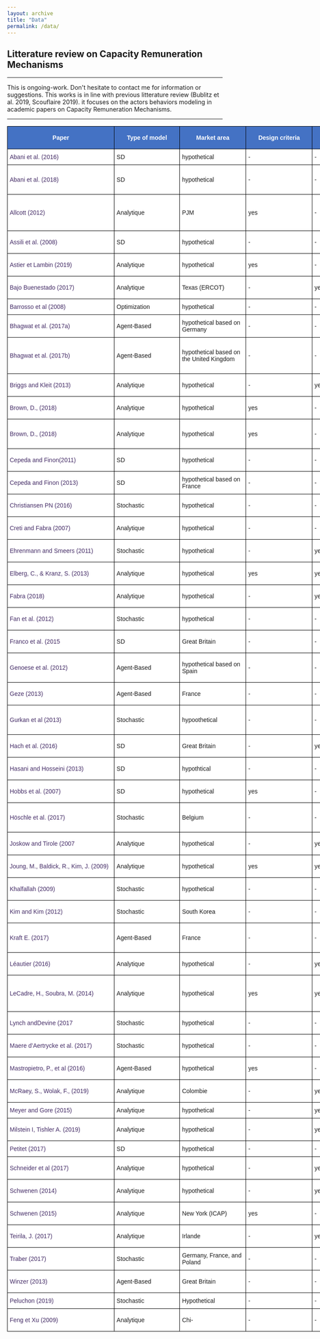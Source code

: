 ```yaml
---
layout: archive
title: "Data"
permalink: /data/
---
```



## Litterature review on Capacity Remuneration Mechanisms
----

This is ongoing-work. Don't hesitate to contact me for information or suggestions. This works is in line with previous litterature review (Bublitz et al. 2019, Scouflaire 2019). it focuses on the actors behaviors modeling in academic papers on Capacity Remuneration Mechanisms.

----

<style type="text/css">
.tg {border-collapse:collapse;border-spacing:0;}
.tg td{border-color:black;border-style:solid;border-width:1px;font-family:Arial, sans-serif;font-size:14px;
 overflow:hidden;padding:10px 5px;word-break:normal;}
.tg th{border-color:black;border-style:solid;border-width:1px;font-family:Arial, sans-serif;font-size:14px;
 font-weight:normal;overflow:hidden;padding:10px 5px;word-break:normal;}
.tg .tg-eqyq{background-color:#FFF;color:#452D67;text-align:left;vertical-align:middle}
.tg .tg-d7jd{background-color:#4472C4;color:#FFF;font-weight:bold;text-align:center;vertical-align:middle}
.tg .tg-zr06{background-color:#FFF;text-align:left;vertical-align:middle}
.tg .tg-kcps{background-color:#FFF;text-align:left;vertical-align:bottom}
.tg .tg-ktyi{background-color:#FFF;text-align:left;vertical-align:top}
</style>
<table class="tg" style="undefined;table-layout: fixed; width: 7507px">
<colgroup>
<col style="width: 250.090909px">
<col style="width: 153.090909px">
<col style="width: 155.090909px">
<col style="width: 155.090909px">
<col style="width: 155.090909px">
<col style="width: 155.090909px">
<col style="width: 155.090909px">
<col style="width: 155.090909px">
<col style="width: 155.090909px">
<col style="width: 155.090909px">
<col style="width: 155.090909px">
<col style="width: 155.090909px">
<col style="width: 155.090909px">
<col style="width: 155.090909px">
<col style="width: 155.090909px">
<col style="width: 155.090909px">
<col style="width: 155.090909px">
<col style="width: 155.090909px">
<col style="width: 155.090909px">
<col style="width: 155.090909px">
<col style="width: 155.090909px">
<col style="width: 155.090909px">
<col style="width: 155.090909px">
<col style="width: 156.090909px">
<col style="width: 155.090909px">
<col style="width: 155.090909px">
<col style="width: 155.090909px">
<col style="width: 155.090909px">
<col style="width: 155.090909px">
<col style="width: 2369.090909px">
</colgroup>
<thead>
 <tr>
 <th class="tg-d7jd">Paper</th>
 <th class="tg-d7jd">Type of model</th>
 <th class="tg-d7jd">Market area</th>
 <th class="tg-d7jd">Design criteria</th>
 <th class="tg-d7jd">Market power</th>
 <th class="tg-d7jd">Uncertainty</th>
 <th class="tg-d7jd">Investment cycl.</th>
 <th class="tg-d7jd">Efficiency</th>
 <th class="tg-d7jd">Crossborder</th>
 <th class="tg-d7jd">High RES</th>
 <th class="tg-d7jd">Flexible Res.</th>
 <th class="tg-d7jd">CRM Typology</th>
 <th class="tg-d7jd">Source of risk</th>
 <th class="tg-d7jd">Actors</th>
 <th class="tg-d7jd">Actor asymmetry </th>
 <th class="tg-d7jd">Information asymmetry</th>
 <th class="tg-d7jd">Risk aversion</th>
 <th class="tg-d7jd">Technology</th>
 <th class="tg-d7jd">Cost type</th>
 <th class="tg-d7jd">Lead time</th>
 <th class="tg-d7jd">Penalty</th>
 <th class="tg-d7jd">Industrial decisions</th>
 <th class="tg-d7jd">EOM</th>
 <th class="tg-d7jd">Capacity market</th>
 <th class="tg-d7jd">Model resolution</th>
 <th class="tg-d7jd">Forward capacity auction</th>
 <th class="tg-d7jd">Capacity product</th>
 <th class="tg-d7jd">Clearing EOM</th>
 <th class="tg-d7jd">Clearing CRM</th>
 <th class="tg-d7jd">Publication</th>
 </tr>
</thead>
<tbody>
 <tr>
 <td class="tg-eqyq">Abani et al. (2016)</td>
 <td class="tg-zr06">SD</td>
 <td class="tg-zr06">hypothetical</td>
 <td class="tg-zr06">-</td>
 <td class="tg-zr06">-</td>
 <td class="tg-zr06">yes</td>
 <td class="tg-zr06">yes</td>
 <td class="tg-zr06">-</td>
 <td class="tg-zr06">-</td>
 <td class="tg-kcps">-</td>
 <td class="tg-kcps">-</td>
 <td class="tg-zr06">CM - SR</td>
 <td class="tg-zr06">-</td>
 <td class="tg-zr06">-</td>
 <td class="tg-zr06">-</td>
 <td class="tg-zr06">-</td>
 <td class="tg-zr06">-</td>
 <td class="tg-zr06">-</td>
 <td class="tg-zr06">-</td>
 <td class="tg-zr06">-</td>
 <td class="tg-zr06">-</td>
 <td class="tg-zr06">-</td>
 <td class="tg-zr06">-</td>
 <td class="tg-zr06">-</td>
 <td class="tg-zr06">-</td>
 <td class="tg-zr06"> </td>
 <td class="tg-zr06">-</td>
 <td class="tg-zr06">-</td>
 <td class="tg-zr06">-</td>
 <td class="tg-zr06">Abani, A.O., Hary, N., Rious, V., Saguan, M., 2018. The impact of investors’ risk aversion on the performances of capacity remuneration mechanisms. Energy Policy 112, 84–97. https://doi.org/10.1016/j.enpol.2017.10.008.</td>
 </tr>
 <tr>
 <td class="tg-eqyq">Abani et al. (2018)</td>
 <td class="tg-zr06">SD</td>
 <td class="tg-zr06">hypothetical</td>
 <td class="tg-zr06">-</td>
 <td class="tg-zr06">-</td>
 <td class="tg-zr06">yes</td>
 <td class="tg-zr06">yes</td>
 <td class="tg-zr06">yes</td>
 <td class="tg-zr06">-</td>
 <td class="tg-kcps">-</td>
 <td class="tg-kcps">-</td>
 <td class="tg-zr06">CM</td>
 <td class="tg-zr06">Demand / EOM</td>
 <td class="tg-zr06">Producers</td>
 <td class="tg-zr06">-</td>
 <td class="tg-zr06">-</td>
 <td class="tg-zr06">CVAR</td>
 <td class="tg-zr06">Peak</td>
 <td class="tg-zr06">O&amp;M / I(k)</td>
 <td class="tg-zr06">Yes</td>
 <td class="tg-zr06">-</td>
 <td class="tg-zr06">Entry Exit</td>
 <td class="tg-zr06">-</td>
 <td class="tg-zr06">PPC</td>
 <td class="tg-zr06">4 stages ( Forecast / CRM / Decision / EOM )</td>
 <td class="tg-zr06">4 years</td>
 <td class="tg-zr06">1 year</td>
 <td class="tg-zr06">-</td>
 <td class="tg-zr06">Uniform Price / Multi Unit / seal bid</td>
 <td class="tg-zr06">Abani, A.O., Hary, N., Saguan, M., Rious, V., 2016. Risk aversion and generation adequacy in liberalized electricity markets: benefits of capacity markets. 2016 13th Inter-tio-l Conference on the European Energy Market (EEM). pp. 1–5. https:// doi.org/10.1109/EEM.2016.7521264.</td>
 </tr>
 <tr>
 <td class="tg-eqyq">Allcott (2012)</td>
 <td class="tg-zr06">Analytique</td>
 <td class="tg-zr06">PJM</td>
 <td class="tg-zr06">yes</td>
 <td class="tg-zr06">-</td>
 <td class="tg-zr06">-</td>
 <td class="tg-zr06">-</td>
 <td class="tg-zr06">yes</td>
 <td class="tg-zr06">-</td>
 <td class="tg-kcps">-</td>
 <td class="tg-kcps">-</td>
 <td class="tg-zr06">CM-C</td>
 <td class="tg-zr06">-</td>
 <td class="tg-zr06">Producers / Consumers</td>
 <td class="tg-zr06">Incumbents / New Entry / RTP consumers / Flat rates consumers </td>
 <td class="tg-zr06">-</td>
 <td class="tg-zr06">-</td>
 <td class="tg-zr06">Peak / Mid / Base</td>
 <td class="tg-zr06">c / I(k)</td>
 <td class="tg-zr06">-</td>
 <td class="tg-zr06">-</td>
 <td class="tg-zr06">Capacity</td>
 <td class="tg-zr06">PPC</td>
 <td class="tg-zr06">PPC</td>
 <td class="tg-zr06">Profit maximisation</td>
 <td class="tg-zr06"> </td>
 <td class="tg-zr06">-</td>
 <td class="tg-zr06">Uniform Price / Multi Unit / seal bid</td>
 <td class="tg-zr06">Uniform Price / Multi Unit / seal bid</td>
 <td class="tg-zr06">Allcott, H. (2012). Real-time pricing and electricity market design.</td>
 </tr>
 <tr>
 <td class="tg-eqyq">Assili et al. (2008)</td>
 <td class="tg-zr06">SD</td>
 <td class="tg-zr06">hypothetical</td>
 <td class="tg-zr06">-</td>
 <td class="tg-zr06">-</td>
 <td class="tg-zr06">-</td>
 <td class="tg-zr06">yes</td>
 <td class="tg-zr06">-</td>
 <td class="tg-zr06">-</td>
 <td class="tg-kcps">-</td>
 <td class="tg-kcps">-</td>
 <td class="tg-zr06">CP</td>
 <td class="tg-zr06">Demand</td>
 <td class="tg-zr06">Producers</td>
 <td class="tg-zr06">-</td>
 <td class="tg-zr06">-</td>
 <td class="tg-zr06">-</td>
 <td class="tg-zr06">Peak / Mid / Base</td>
 <td class="tg-zr06">c / I(k)</td>
 <td class="tg-zr06">Yes</td>
 <td class="tg-zr06">-</td>
 <td class="tg-zr06">Entry Exit</td>
 <td class="tg-zr06">PPC</td>
 <td class="tg-zr06">-</td>
 <td class="tg-zr06">Decision loop</td>
 <td class="tg-zr06"> </td>
 <td class="tg-zr06">-</td>
 <td class="tg-zr06">Uniform Price / Multi Unit / seal bid</td>
 <td class="tg-zr06">-</td>
 <td class="tg-zr06">Assili, M., Javidi, D.B., Hossein, M., Ghazi, R., 2008. An improved mechanism for capacity payment based on system dy-mics modeling for investment planning in competitive electricity environment. Energy Policy 36, 3703–3713. https://doi. org/10.1016/j.enpol.2008.06.034.</td>
 </tr>
 <tr>
 <td class="tg-eqyq">Astier et Lambin (2019)</td>
 <td class="tg-zr06">Analytique</td>
 <td class="tg-zr06">hypothetical</td>
 <td class="tg-zr06">yes</td>
 <td class="tg-zr06">-</td>
 <td class="tg-zr06">yes</td>
 <td class="tg-zr06">-</td>
 <td class="tg-zr06">-</td>
 <td class="tg-zr06">-</td>
 <td class="tg-kcps">-</td>
 <td class="tg-kcps">-</td>
 <td class="tg-zr06">SR - RO</td>
 <td class="tg-zr06">Demand / marg, cost</td>
 <td class="tg-zr06">Producers / Consumers</td>
 <td class="tg-zr06">-</td>
 <td class="tg-zr06">yes</td>
 <td class="tg-zr06">-</td>
 <td class="tg-zr06">Single</td>
 <td class="tg-zr06">-</td>
 <td class="tg-zr06">-</td>
 <td class="tg-zr06">-</td>
 <td class="tg-zr06">-</td>
 <td class="tg-zr06">-</td>
 <td class="tg-zr06">-</td>
 <td class="tg-zr06">Profit maximisation</td>
 <td class="tg-zr06"> </td>
 <td class="tg-zr06">-</td>
 <td class="tg-zr06">-</td>
 <td class="tg-zr06">-</td>
 <td class="tg-zr06">Nicolas Astier et Xavier Lambin, « Ensuring Capacity Adequacy in Liberalised Electricity markets », The Energy Jour-l, vol. 40, n° 3, mai 2019.</td>
 </tr>
 <tr>
 <td class="tg-eqyq">Bajo Buenestado (2017)</td>
 <td class="tg-zr06">Analytique</td>
 <td class="tg-zr06">Texas (ERCOT)</td>
 <td class="tg-zr06">-</td>
 <td class="tg-zr06">yes</td>
 <td class="tg-zr06">-</td>
 <td class="tg-zr06">-</td>
 <td class="tg-zr06">yes</td>
 <td class="tg-zr06">-</td>
 <td class="tg-kcps">-</td>
 <td class="tg-kcps">-</td>
 <td class="tg-zr06">CP</td>
 <td class="tg-zr06">Demand</td>
 <td class="tg-zr06">Producers</td>
 <td class="tg-zr06">Partial monopoly / Stackelberg</td>
 <td class="tg-zr06">-</td>
 <td class="tg-zr06">-</td>
 <td class="tg-zr06">Peak / Base</td>
 <td class="tg-zr06">c / I(k)</td>
 <td class="tg-zr06">-</td>
 <td class="tg-zr06">-</td>
 <td class="tg-zr06">Capacity</td>
 <td class="tg-zr06">Fabra</td>
 <td class="tg-zr06">-</td>
 <td class="tg-zr06">2 stages ( Decision / EOM )</td>
 <td class="tg-zr06"> </td>
 <td class="tg-zr06">-</td>
 <td class="tg-zr06">Uniform Price / Multi Unit / seal bid</td>
 <td class="tg-zr06">-</td>
 <td class="tg-zr06">Bajo-Buenestado, R., 2017. Welfare implications of capacity payments in a pricecapped electricity sector: a case study of the Texas market (ERCOT). Energy Econ. 64, 272–285. https://doi.org/10.1016/j.eneco.2017.03.026.</td>
 </tr>
 <tr>
 <td class="tg-eqyq">Barrosso et al (2008)</td>
 <td class="tg-zr06">Optimization</td>
 <td class="tg-zr06">hypothetical</td>
 <td class="tg-zr06">-</td>
 <td class="tg-zr06">-</td>
 <td class="tg-zr06">yes</td>
 <td class="tg-zr06">-</td>
 <td class="tg-zr06">-</td>
 <td class="tg-zr06">-</td>
 <td class="tg-kcps">-</td>
 <td class="tg-kcps">-</td>
 <td class="tg-zr06">-</td>
 <td class="tg-zr06">Multiple</td>
 <td class="tg-zr06">Producers</td>
 <td class="tg-zr06">-</td>
 <td class="tg-zr06">-</td>
 <td class="tg-zr06">CVAR</td>
 <td class="tg-zr06">Multiple</td>
 <td class="tg-zr06">-</td>
 <td class="tg-zr06">-</td>
 <td class="tg-zr06">-</td>
 <td class="tg-zr06">Capacity</td>
 <td class="tg-zr06">-</td>
 <td class="tg-zr06">-</td>
 <td class="tg-zr06">Decision loop</td>
 <td class="tg-zr06"> </td>
 <td class="tg-zr06">-</td>
 <td class="tg-zr06">-</td>
 <td class="tg-zr06">-</td>
 <td class="tg-zr06">-</td>
 </tr>
 <tr>
 <td class="tg-eqyq">Bhagwat et al. (2017a)</td>
 <td class="tg-zr06">Agent-Based</td>
 <td class="tg-zr06">hypothetical based on Germany</td>
 <td class="tg-zr06">-</td>
 <td class="tg-zr06">-</td>
 <td class="tg-zr06">yes</td>
 <td class="tg-zr06">yes</td>
 <td class="tg-zr06">-</td>
 <td class="tg-zr06">-</td>
 <td class="tg-kcps">yes</td>
 <td class="tg-kcps">-</td>
 <td class="tg-zr06">CM</td>
 <td class="tg-zr06">Multiple</td>
 <td class="tg-zr06">Producers</td>
 <td class="tg-zr06">-</td>
 <td class="tg-zr06">-</td>
 <td class="tg-zr06">-</td>
 <td class="tg-zr06">Multiple</td>
 <td class="tg-zr06">c / O&amp;M / I(k)</td>
 <td class="tg-zr06">Yes</td>
 <td class="tg-zr06">-</td>
 <td class="tg-zr06">Entry Exit</td>
 <td class="tg-zr06">PPC</td>
 <td class="tg-zr06">PPC</td>
 <td class="tg-zr06">4 stages ( Debt / CM / Decision / EOM )</td>
 <td class="tg-zr06"> </td>
 <td class="tg-zr06">1 year</td>
 <td class="tg-zr06">Uniform Price / Multi Unit / seal bid</td>
 <td class="tg-zr06">Uniform Price / Multi Unit / seal bid</td>
 <td class="tg-zr06">Bhagwat, P.C., Iychettira, K.K., Richstein, J.C., Chappin, E.J., de Vries, L.J., 2017a. The effectiveness of capacity markets in the presence of a high portfolio share of renewable energy sources. Util. Policy 48, 76–91. https://doi.org/10.1016/j.jup. 2017.09.003.</td>
 </tr>
 <tr>
 <td class="tg-eqyq">Bhagwat et al. (2017b)</td>
 <td class="tg-zr06">Agent-Based</td>
 <td class="tg-zr06">hypothetical based on the United Kingdom</td>
 <td class="tg-zr06">-</td>
 <td class="tg-zr06">-</td>
 <td class="tg-zr06">yes</td>
 <td class="tg-zr06">yes</td>
 <td class="tg-zr06">-</td>
 <td class="tg-zr06">-</td>
 <td class="tg-kcps">-</td>
 <td class="tg-kcps">-</td>
 <td class="tg-zr06">CM</td>
 <td class="tg-zr06">Demand / Fuel</td>
 <td class="tg-zr06">Producers</td>
 <td class="tg-zr06">Incumbent / New Entrant</td>
 <td class="tg-zr06">-</td>
 <td class="tg-zr06">-</td>
 <td class="tg-zr06">Multiple</td>
 <td class="tg-zr06">c / O&amp;M / I(k)</td>
 <td class="tg-zr06">Yes</td>
 <td class="tg-zr06">-</td>
 <td class="tg-zr06">Entry Exit</td>
 <td class="tg-zr06">PPC</td>
 <td class="tg-zr06">PPC</td>
 <td class="tg-zr06">4 stages ( Debt / CM / Decision / EOM )</td>
 <td class="tg-zr06">1 year / 4 years</td>
 <td class="tg-zr06">1 year / Multi years</td>
 <td class="tg-zr06">Uniform Price / Multi Unit / seal bid</td>
 <td class="tg-zr06">Uniform Price / Multi Unit / seal bid for both Annuel et Multi Annuel Contracts</td>
 <td class="tg-zr06">Bhagwat, P.C., Marcheselli, A., Richstein, J.C., Chappin, E.J., de Vries, L.J., 2017b. An a-lysis of a forward capacity market with long-term contracts. Energy Policy 111, 255–267. https://doi.org/10.1016/j.enpol.2017.09.037.</td>
 </tr>
 <tr>
 <td class="tg-eqyq">Briggs and Kleit (2013)</td>
 <td class="tg-zr06">Analytique</td>
 <td class="tg-zr06">hypothetical</td>
 <td class="tg-zr06">-</td>
 <td class="tg-zr06">yes</td>
 <td class="tg-zr06">-</td>
 <td class="tg-zr06">-</td>
 <td class="tg-zr06">yes</td>
 <td class="tg-zr06">-</td>
 <td class="tg-kcps">-</td>
 <td class="tg-kcps">-</td>
 <td class="tg-zr06">CP</td>
 <td class="tg-zr06">Demand</td>
 <td class="tg-zr06">Producers</td>
 <td class="tg-zr06">-</td>
 <td class="tg-zr06">-</td>
 <td class="tg-zr06">-</td>
 <td class="tg-zr06">Peak / Base</td>
 <td class="tg-zr06">c / I(k)</td>
 <td class="tg-zr06">-</td>
 <td class="tg-zr06">-</td>
 <td class="tg-zr06">Capacity</td>
 <td class="tg-zr06">PPC / Cournot</td>
 <td class="tg-zr06">PPC / Cournot</td>
 <td class="tg-zr06">Profit maximisation</td>
 <td class="tg-zr06"> </td>
 <td class="tg-zr06">-</td>
 <td class="tg-zr06">Uniform Price / Multi Unit / seal bid</td>
 <td class="tg-zr06">-</td>
 <td class="tg-zr06">Briggs, R.J., Kleit, A., 2013. Resource adequacy reliability and the impacts of capacity subsidies in competitive electricity markets. Energy Econ. 40, 297–305. https:// doi.org/10.1016/j.eneco.2013.07.009.</td>
 </tr>
 <tr>
 <td class="tg-eqyq">Brown, D., (2018)</td>
 <td class="tg-zr06">Analytique</td>
 <td class="tg-zr06">hypothetical</td>
 <td class="tg-zr06">yes</td>
 <td class="tg-zr06">-</td>
 <td class="tg-zr06">yes</td>
 <td class="tg-zr06">-</td>
 <td class="tg-zr06">yes</td>
 <td class="tg-zr06">-</td>
 <td class="tg-kcps">-</td>
 <td class="tg-kcps">-</td>
 <td class="tg-zr06">CM</td>
 <td class="tg-zr06">Capacity Demand / EOM</td>
 <td class="tg-zr06">Producers</td>
 <td class="tg-zr06">Partial monopoly</td>
 <td class="tg-zr06">-</td>
 <td class="tg-zr06">-</td>
 <td class="tg-zr06">Single</td>
 <td class="tg-zr06">O&amp;M / I(k)</td>
 <td class="tg-zr06">-</td>
 <td class="tg-zr06">-</td>
 <td class="tg-zr06">Entry</td>
 <td class="tg-zr06">-</td>
 <td class="tg-zr06">M.U.A.</td>
 <td class="tg-zr06">2 stages ( CM / EOM )</td>
 <td class="tg-zr06"> </td>
 <td class="tg-zr06">-</td>
 <td class="tg-zr06">-</td>
 <td class="tg-zr06">Uniform Price / Multi Unit / seal bid</td>
 <td class="tg-zr06">Brown, D. P. (2018). The effect of subsidized entry on capacity auctions and the long-run resource adequacy of electricity markets. Energy Economics, 70, 205–232. https://doi.org/10.1016/j.eneco.2018.01.002</td>
 </tr>
 <tr>
 <td class="tg-eqyq">Brown, D., (2018)</td>
 <td class="tg-zr06">Analytique</td>
 <td class="tg-zr06">hypothetical</td>
 <td class="tg-zr06">yes</td>
 <td class="tg-zr06">-</td>
 <td class="tg-zr06">-</td>
 <td class="tg-zr06">-</td>
 <td class="tg-zr06">yes</td>
 <td class="tg-zr06">-</td>
 <td class="tg-kcps">-</td>
 <td class="tg-kcps">-</td>
 <td class="tg-zr06">CM</td>
 <td class="tg-zr06">Capacity Demand / EOM</td>
 <td class="tg-zr06">Producers / Public Auth.</td>
 <td class="tg-zr06">Partial monopoly / Stackelberg</td>
 <td class="tg-zr06">-</td>
 <td class="tg-zr06">-</td>
 <td class="tg-zr06">Single</td>
 <td class="tg-zr06">c / I(k)</td>
 <td class="tg-zr06">-</td>
 <td class="tg-zr06">-</td>
 <td class="tg-zr06">Capacity / Mothballing</td>
 <td class="tg-zr06">M.U.A.</td>
 <td class="tg-zr06">M.U.A.</td>
 <td class="tg-zr06">6 stages ( Public Auth. / Invest / Decision / CM / EOM )</td>
 <td class="tg-zr06"> </td>
 <td class="tg-zr06">-</td>
 <td class="tg-zr06">Uniform Price / Multi Unit / seal bid</td>
 <td class="tg-zr06">Uniform Price / Multi Unit / seal bid</td>
 <td class="tg-zr06">Brown, D.P., 2018. Capacity payment mechanisms and investment incentives in restructured electricity markets. Energy Econ. 74, 131–142.</td>
 </tr>
 <tr>
 <td class="tg-eqyq">Cepeda and Finon(2011)</td>
 <td class="tg-zr06">SD</td>
 <td class="tg-zr06">hypothetical</td>
 <td class="tg-zr06">-</td>
 <td class="tg-zr06">-</td>
 <td class="tg-zr06">yes</td>
 <td class="tg-zr06">yes</td>
 <td class="tg-zr06">-</td>
 <td class="tg-zr06">-</td>
 <td class="tg-kcps">-</td>
 <td class="tg-kcps">-</td>
 <td class="tg-zr06">CM</td>
 <td class="tg-zr06">Demand / Invest. Unavailability</td>
 <td class="tg-zr06">Producers</td>
 <td class="tg-zr06">-</td>
 <td class="tg-zr06">-</td>
 <td class="tg-zr06">-</td>
 <td class="tg-zr06">Peak / Mid / Base</td>
 <td class="tg-zr06">c / I(k)</td>
 <td class="tg-zr06">Yes</td>
 <td class="tg-zr06">Yes</td>
 <td class="tg-zr06">Entry Exit</td>
 <td class="tg-zr06">PPC</td>
 <td class="tg-zr06">PPC</td>
 <td class="tg-zr06">4 stages ( Forecast / CM / Decision / EOM )</td>
 <td class="tg-zr06">3 years</td>
 <td class="tg-zr06">1 year</td>
 <td class="tg-zr06">Uniform Price / Multi Unit / seal bid</td>
 <td class="tg-zr06">Uniform Price / Multi Unit / seal bid</td>
 <td class="tg-zr06">Cepeda, M., Finon, D., 2011. Generation capacity adequacy in interdependent electricity markets. Energy Policy 39, 3128–3143. https://doi.org/10.1016/j.enpol.2011. 02.063.</td>
 </tr>
 <tr>
 <td class="tg-eqyq">Cepeda and Finon (2013)</td>
 <td class="tg-zr06">SD</td>
 <td class="tg-zr06">hypothetical based on France</td>
 <td class="tg-zr06">-</td>
 <td class="tg-zr06">-</td>
 <td class="tg-zr06">-</td>
 <td class="tg-zr06">-</td>
 <td class="tg-zr06">-</td>
 <td class="tg-zr06">-</td>
 <td class="tg-kcps">yes</td>
 <td class="tg-kcps">yes</td>
 <td class="tg-zr06">CM</td>
 <td class="tg-zr06">Multiple</td>
 <td class="tg-zr06">Producers</td>
 <td class="tg-zr06">-</td>
 <td class="tg-zr06">-</td>
 <td class="tg-zr06">-</td>
 <td class="tg-zr06">Peak / Mid / Base</td>
 <td class="tg-zr06">c / I(k)</td>
 <td class="tg-zr06">Yes</td>
 <td class="tg-zr06">Yes</td>
 <td class="tg-zr06">Entry Exit</td>
 <td class="tg-zr06">PPC</td>
 <td class="tg-zr06">PPC</td>
 <td class="tg-zr06">4 stages ( Forecast / CM / Decision / EOM )</td>
 <td class="tg-zr06">3 years</td>
 <td class="tg-zr06">1 year</td>
 <td class="tg-zr06">Uniform Price / Multi Unit / seal bid</td>
 <td class="tg-zr06">Uniform Price / Multi Unit / seal bid</td>
 <td class="tg-zr06">Cepeda, M., Finon, D., 2013. How to correct for long-term exter-lities of large-scale wind power development by a capacity mechanism? Energy Policy 61, 671–685. https://doi.org/10.1016/j.enpol.2013.06.046.</td>
 </tr>
 <tr>
 <td class="tg-eqyq">Christiansen PN (2016)</td>
 <td class="tg-zr06">Stochastic</td>
 <td class="tg-zr06">hypothetical</td>
 <td class="tg-zr06">-</td>
 <td class="tg-zr06">-</td>
 <td class="tg-zr06">-</td>
 <td class="tg-zr06">-</td>
 <td class="tg-zr06">yes</td>
 <td class="tg-zr06">-</td>
 <td class="tg-kcps">-</td>
 <td class="tg-kcps">yes</td>
 <td class="tg-zr06">CM</td>
 <td class="tg-zr06">-</td>
 <td class="tg-zr06">Producers / Consumerss</td>
 <td class="tg-zr06">Flexible / Non flexible</td>
 <td class="tg-zr06">-</td>
 <td class="tg-zr06">-</td>
 <td class="tg-zr06">Peak / Base</td>
 <td class="tg-zr06">c / I(k)</td>
 <td class="tg-zr06">-</td>
 <td class="tg-zr06">-</td>
 <td class="tg-zr06">Capacity</td>
 <td class="tg-zr06">PPC</td>
 <td class="tg-zr06">PPC</td>
 <td class="tg-zr06">Optimization</td>
 <td class="tg-zr06"> </td>
 <td class="tg-zr06">-</td>
 <td class="tg-zr06">Dual Prices</td>
 <td class="tg-zr06">Dual Prices</td>
 <td class="tg-ktyi"> Christiansen PN. Equilibrium modeling of a power market with a capacity market designed to promote ﬂexible capacity. NTNU; 2016</td>
 </tr>
 <tr>
 <td class="tg-eqyq">Creti and Fabra (2007)</td>
 <td class="tg-zr06">Analytique</td>
 <td class="tg-zr06">hypothetical</td>
 <td class="tg-zr06">-</td>
 <td class="tg-zr06">-</td>
 <td class="tg-zr06">-</td>
 <td class="tg-zr06">-</td>
 <td class="tg-zr06">yes</td>
 <td class="tg-zr06">-</td>
 <td class="tg-kcps">-</td>
 <td class="tg-kcps">-</td>
 <td class="tg-zr06">CM</td>
 <td class="tg-zr06">Demand</td>
 <td class="tg-zr06">Producers / Public Auth.</td>
 <td class="tg-zr06">Monopole</td>
 <td class="tg-zr06">-</td>
 <td class="tg-zr06">-</td>
 <td class="tg-zr06">Single</td>
 <td class="tg-zr06">K</td>
 <td class="tg-zr06">-</td>
 <td class="tg-zr06">-</td>
 <td class="tg-zr06">Capacity</td>
 <td class="tg-zr06">PPC / monopoly</td>
 <td class="tg-zr06">PPC / monopoly</td>
 <td class="tg-zr06">3 stages ( Public Auth. / CM / EOM )</td>
 <td class="tg-zr06"> </td>
 <td class="tg-zr06">-</td>
 <td class="tg-zr06">-</td>
 <td class="tg-zr06">-</td>
 <td class="tg-zr06">Creti, A., Fabra, N., 2007. Supply security and short-run capacity markets for electricity: why an ICAP mechanism is needed as part of standard market design. Energy Econ. 29, 259–276. https://doi.org/10.1016/j.eneco.2006.04.007.</td>
 </tr>
 <tr>
 <td class="tg-eqyq">Ehrenmann and Smeers (2011)</td>
 <td class="tg-zr06">Stochastic</td>
 <td class="tg-zr06">hypothetical</td>
 <td class="tg-zr06">-</td>
 <td class="tg-zr06">yes</td>
 <td class="tg-zr06">yes</td>
 <td class="tg-zr06">-</td>
 <td class="tg-zr06">-</td>
 <td class="tg-zr06">-</td>
 <td class="tg-kcps">-</td>
 <td class="tg-kcps">-</td>
 <td class="tg-zr06">CM</td>
 <td class="tg-zr06">Fuel / Regulation</td>
 <td class="tg-zr06">Producers</td>
 <td class="tg-zr06">-</td>
 <td class="tg-zr06">-</td>
 <td class="tg-zr06">CVAR</td>
 <td class="tg-zr06">Peak / Mid / Base</td>
 <td class="tg-zr06">O&amp;M / I(k) / CO2</td>
 <td class="tg-zr06">-</td>
 <td class="tg-zr06">-</td>
 <td class="tg-zr06">Entry</td>
 <td class="tg-zr06">PPC</td>
 <td class="tg-zr06">-</td>
 <td class="tg-zr06">2 stages ( Decision / EOM )</td>
 <td class="tg-zr06"> </td>
 <td class="tg-zr06">-</td>
 <td class="tg-zr06">-</td>
 <td class="tg-zr06">-</td>
 <td class="tg-zr06">Ehrenmann, A., Smeers, Y., 2011. Generation capacity expansion in a risky environment: a stochastic equilibrium a-lysis. Oper. Res. 59,</td>
 </tr>
 <tr>
 <td class="tg-eqyq">Elberg, C., &amp; Kranz, S. (2013)</td>
 <td class="tg-zr06">Analytique</td>
 <td class="tg-zr06">hypothetical</td>
 <td class="tg-zr06">yes</td>
 <td class="tg-zr06">yes</td>
 <td class="tg-zr06">yes</td>
 <td class="tg-zr06">-</td>
 <td class="tg-zr06">yes</td>
 <td class="tg-zr06">-</td>
 <td class="tg-zr06">-</td>
 <td class="tg-kcps">-</td>
 <td class="tg-zr06">CM</td>
 <td class="tg-zr06">Demand</td>
 <td class="tg-zr06">Producers</td>
 <td class="tg-zr06">Partial monopoly</td>
 <td class="tg-zr06">-</td>
 <td class="tg-zr06">-</td>
 <td class="tg-zr06">Single</td>
 <td class="tg-zr06">c / I(k)</td>
 <td class="tg-zr06">-</td>
 <td class="tg-zr06">-</td>
 <td class="tg-zr06">Entry</td>
 <td class="tg-zr06">M.U.A.</td>
 <td class="tg-zr06">Cournot</td>
 <td class="tg-zr06">2 stages ( CM / EOM )</td>
 <td class="tg-zr06"> </td>
 <td class="tg-zr06">-</td>
 <td class="tg-zr06">Uniform Price / Multi Unit / seal bid</td>
 <td class="tg-zr06">Uniform Price / Multi Unit / seal bid</td>
 <td class="tg-zr06">Elberg, C., &amp; Kranz, S. (2013). Capacity Mechanisms and Effects on Market Structure. (14), 1–21.</td>
 </tr>
 <tr>
 <td class="tg-eqyq">Fabra (2018)</td>
 <td class="tg-zr06">Analytique</td>
 <td class="tg-zr06">hypothetical</td>
 <td class="tg-zr06">-</td>
 <td class="tg-zr06">yes</td>
 <td class="tg-zr06">yes</td>
 <td class="tg-zr06">-</td>
 <td class="tg-zr06">yes</td>
 <td class="tg-zr06">-</td>
 <td class="tg-kcps">-</td>
 <td class="tg-kcps">-</td>
 <td class="tg-zr06">CM</td>
 <td class="tg-zr06">Demand</td>
 <td class="tg-zr06">Producers</td>
 <td class="tg-zr06">Partial monopoly</td>
 <td class="tg-zr06">yes</td>
 <td class="tg-zr06">-</td>
 <td class="tg-zr06">-</td>
 <td class="tg-zr06">K</td>
 <td class="tg-zr06">-</td>
 <td class="tg-zr06">-</td>
 <td class="tg-zr06">Entry</td>
 <td class="tg-zr06">PPC</td>
 <td class="tg-zr06">PPC / Partial monopoly</td>
 <td class="tg-zr06">2 stages ( Decision / EOM )</td>
 <td class="tg-zr06"> </td>
 <td class="tg-zr06">-</td>
 <td class="tg-zr06">Uniform Price / Multi Unit / seal bid</td>
 <td class="tg-zr06">Exogène : fixé par le First Best Sol.</td>
 <td class="tg-zr06">Fabra N. A primer on capacity mechanisms. Energy Econ. 2018;75:323-335.</td>
 </tr>
 <tr>
 <td class="tg-eqyq">Fan et al. (2012)</td>
 <td class="tg-zr06">Stochastic</td>
 <td class="tg-zr06">hypothetical</td>
 <td class="tg-zr06">-</td>
 <td class="tg-zr06">-</td>
 <td class="tg-zr06">yes</td>
 <td class="tg-zr06">-</td>
 <td class="tg-zr06">-</td>
 <td class="tg-zr06">-</td>
 <td class="tg-zr06">-</td>
 <td class="tg-kcps">-</td>
 <td class="tg-zr06">CM</td>
 <td class="tg-zr06">Demand / Regulation</td>
 <td class="tg-zr06">Producers</td>
 <td class="tg-zr06">Incumbent / New Entrant</td>
 <td class="tg-zr06">-</td>
 <td class="tg-zr06">Utility function</td>
 <td class="tg-zr06">Peak / Mid / EnR</td>
 <td class="tg-zr06">c / O&amp;M / I(k) / CO2</td>
 <td class="tg-zr06">-</td>
 <td class="tg-zr06">-</td>
 <td class="tg-zr06">Entry Capacity</td>
 <td class="tg-zr06">PPC</td>
 <td class="tg-zr06">-</td>
 <td class="tg-zr06">2 stages ( Decision / EOM )</td>
 <td class="tg-zr06"> </td>
 <td class="tg-zr06">-</td>
 <td class="tg-zr06">Dual Prices</td>
 <td class="tg-zr06">Dual Prices</td>
 <td class="tg-zr06">Fan, L., Norman, C.S., Patt, A.G., 2012. Electricity capacity investment under risk aversion: a case study of coal, gas, and concentrated solar power. Energy Econ. 34, 54–61. https://doi.org/10.1016/j.eneco.2011.10.010.</td>
 </tr>
 <tr>
 <td class="tg-eqyq">Franco et al. (2015</td>
 <td class="tg-zr06">SD</td>
 <td class="tg-zr06">Great Britain</td>
 <td class="tg-zr06">-</td>
 <td class="tg-zr06">-</td>
 <td class="tg-zr06">-</td>
 <td class="tg-zr06">yes</td>
 <td class="tg-zr06">-</td>
 <td class="tg-zr06">-</td>
 <td class="tg-zr06">-</td>
 <td class="tg-zr06">-</td>
 <td class="tg-zr06">CM</td>
 <td class="tg-zr06">Multiple</td>
 <td class="tg-zr06">Producers</td>
 <td class="tg-zr06">-</td>
 <td class="tg-zr06">-</td>
 <td class="tg-zr06">-</td>
 <td class="tg-zr06">Multiple</td>
 <td class="tg-zr06">c / O&amp;M / I(k)</td>
 <td class="tg-zr06">Yes</td>
 <td class="tg-zr06">-</td>
 <td class="tg-zr06">Entry Exit</td>
 <td class="tg-zr06">PPC</td>
 <td class="tg-zr06">PPC</td>
 <td class="tg-zr06">4 stages ( Forecast / CM / Decision / EOM )</td>
 <td class="tg-zr06"> </td>
 <td class="tg-zr06">-</td>
 <td class="tg-zr06">Uniform Price / Multi Unit / seal bid</td>
 <td class="tg-zr06">Uniform Price / Multi Unit / seal bid</td>
 <td class="tg-zr06">Franco, C.J., Castaneda, M., Dyner, I., 2015. Simulating the new British electricitymarket reform. Eur. J. Oper. Res. 245, 273–285. https://doi.org/10.1016/j.ejor. 2015.02.040.</td>
 </tr>
 <tr>
 <td class="tg-eqyq">Genoese et al. (2012)</td>
 <td class="tg-zr06">Agent-Based</td>
 <td class="tg-zr06">hypothetical based on Spain</td>
 <td class="tg-zr06">-</td>
 <td class="tg-zr06">-</td>
 <td class="tg-zr06">-</td>
 <td class="tg-zr06">-</td>
 <td class="tg-zr06">yes</td>
 <td class="tg-zr06">-</td>
 <td class="tg-zr06">-</td>
 <td class="tg-kcps">-</td>
 <td class="tg-zr06">CP</td>
 <td class="tg-zr06">-</td>
 <td class="tg-zr06">Producers / Consumers / Public Auth.</td>
 <td class="tg-zr06">-</td>
 <td class="tg-zr06">-</td>
 <td class="tg-zr06">-</td>
 <td class="tg-zr06">Multiple</td>
 <td class="tg-zr06">c / O&amp;M / I(k) / CO2</td>
 <td class="tg-zr06">-</td>
 <td class="tg-zr06">-</td>
 <td class="tg-zr06">Capacity</td>
 <td class="tg-zr06">PPC</td>
 <td class="tg-zr06">-</td>
 <td class="tg-zr06">Decision loop</td>
 <td class="tg-zr06"> </td>
 <td class="tg-zr06">-</td>
 <td class="tg-zr06">Uniform Price / Multi Unit / seal bid</td>
 <td class="tg-zr06">-</td>
 <td class="tg-zr06">Genoese, M., Genoese, F., Fichtner, W., 2012. Model-based a-lysis of the impact of capacity markets on electricity markets. 2012 9th Inter-tio-l Conference on the European Energy Market (EEM 2012). pp. 1–6. https://doi.org/10.1109/EEM. 2012.6254704.</td>
 </tr>
 <tr>
 <td class="tg-eqyq">Geze (2013)</td>
 <td class="tg-zr06">Agent-Based</td>
 <td class="tg-zr06">France</td>
 <td class="tg-zr06">-</td>
 <td class="tg-zr06">-</td>
 <td class="tg-zr06">yes</td>
 <td class="tg-zr06">-</td>
 <td class="tg-zr06">-</td>
 <td class="tg-zr06">-</td>
 <td class="tg-zr06">-</td>
 <td class="tg-kcps">-</td>
 <td class="tg-zr06">CM</td>
 <td class="tg-zr06">Demand / Fuel</td>
 <td class="tg-zr06">Producers / Consumers</td>
 <td class="tg-zr06">-</td>
 <td class="tg-zr06">-</td>
 <td class="tg-zr06">Mean Variance</td>
 <td class="tg-zr06">Multiple</td>
 <td class="tg-zr06">-</td>
 <td class="tg-zr06">-</td>
 <td class="tg-zr06">-</td>
 <td class="tg-zr06">Entry</td>
 <td class="tg-zr06">-</td>
 <td class="tg-zr06">PPC</td>
 <td class="tg-zr06">Decision loop</td>
 <td class="tg-zr06"> </td>
 <td class="tg-zr06">-</td>
 <td class="tg-zr06">-</td>
 <td class="tg-zr06">Uniform Price / Multi Unit / seal bid</td>
 <td class="tg-zr06">-</td>
 </tr>
 <tr>
 <td class="tg-eqyq">Gurkan et al (2013)</td>
 <td class="tg-zr06">Stochastic</td>
 <td class="tg-zr06">hypoothetical</td>
 <td class="tg-zr06">-</td>
 <td class="tg-zr06">-</td>
 <td class="tg-zr06">yes</td>
 <td class="tg-zr06">-</td>
 <td class="tg-zr06">-</td>
 <td class="tg-zr06">-</td>
 <td class="tg-kcps">-</td>
 <td class="tg-kcps">-</td>
 <td class="tg-zr06">CM</td>
 <td class="tg-zr06">Demand</td>
 <td class="tg-zr06">Producers / Consumers / Public Auth.</td>
 <td class="tg-zr06">-</td>
 <td class="tg-zr06">-</td>
 <td class="tg-zr06">-</td>
 <td class="tg-zr06">Multiple</td>
 <td class="tg-zr06">c / I(k)</td>
 <td class="tg-zr06">-</td>
 <td class="tg-zr06">-</td>
 <td class="tg-zr06">Capacity</td>
 <td class="tg-zr06">PPC</td>
 <td class="tg-zr06">PPC</td>
 <td class="tg-zr06">2 stages ( Decision / EOM ) </td>
 <td class="tg-zr06"> </td>
 <td class="tg-zr06">-</td>
 <td class="tg-zr06">Dual Prices</td>
 <td class="tg-zr06">Dual Prices</td>
 <td class="tg-zr06">Gurkan, G., Ozdemir, O., &amp; Smeers, Y. (2013). Generation Capacity Investments in Electricity Markets: Perfect Competition. Ssrn. https://doi.org/10.2139/ssrn.2314862</td>
 </tr>
 <tr>
 <td class="tg-eqyq">Hach et al. (2016)</td>
 <td class="tg-zr06">SD</td>
 <td class="tg-zr06">Great Britain</td>
 <td class="tg-zr06">-</td>
 <td class="tg-zr06">yes</td>
 <td class="tg-zr06">-</td>
 <td class="tg-zr06">-</td>
 <td class="tg-zr06">-</td>
 <td class="tg-zr06">-</td>
 <td class="tg-zr06">-</td>
 <td class="tg-kcps">-</td>
 <td class="tg-zr06">CM</td>
 <td class="tg-zr06">Demand</td>
 <td class="tg-zr06">Producers</td>
 <td class="tg-zr06">Ramping Rates</td>
 <td class="tg-zr06">-</td>
 <td class="tg-zr06">-</td>
 <td class="tg-zr06">Multiple</td>
 <td class="tg-zr06">c / O&amp;M / I(k) / CO2</td>
 <td class="tg-zr06">-</td>
 <td class="tg-zr06">-</td>
 <td class="tg-zr06">Entry Exit</td>
 <td class="tg-zr06">PPC</td>
 <td class="tg-zr06">PPC</td>
 <td class="tg-zr06">Converging price</td>
 <td class="tg-zr06"> </td>
 <td class="tg-zr06">1 year / Multi years</td>
 <td class="tg-zr06">Uniform Price / Multi Unit / seal bid</td>
 <td class="tg-zr06">Uniform Price / Multi Unit / seal bid</td>
 <td class="tg-zr06">Hach, D., Chyong, C.K., Spinler, S., 2016. Capacity market design options: a dy-mic capacity investment model and a GB case study. Eur. J. Oper. Res. 249, 691–705. https://doi.org/10.1016/j.ejor.2015.08.034.</td>
 </tr>
 <tr>
 <td class="tg-eqyq">Hasani and Hosseini (2013)</td>
 <td class="tg-zr06">SD</td>
 <td class="tg-zr06">hypothtical</td>
 <td class="tg-zr06">-</td>
 <td class="tg-zr06">-</td>
 <td class="tg-zr06">yes</td>
 <td class="tg-zr06">yes</td>
 <td class="tg-zr06">-</td>
 <td class="tg-zr06">-</td>
 <td class="tg-zr06">-</td>
 <td class="tg-kcps">-</td>
 <td class="tg-zr06">CP</td>
 <td class="tg-zr06">Demand</td>
 <td class="tg-zr06">Producers</td>
 <td class="tg-zr06">Raming rates</td>
 <td class="tg-zr06">-</td>
 <td class="tg-zr06">-</td>
 <td class="tg-zr06">Peak / Mid / Base</td>
 <td class="tg-zr06">c / O&amp;M / I(k)</td>
 <td class="tg-zr06">Yes</td>
 <td class="tg-zr06">-</td>
 <td class="tg-zr06">Entry Exit</td>
 <td class="tg-zr06">PPC</td>
 <td class="tg-zr06">PPC</td>
 <td class="tg-zr06">Decision loop</td>
 <td class="tg-zr06"> </td>
 <td class="tg-zr06">-</td>
 <td class="tg-zr06">Uniform Price / Multi Unit / seal bid</td>
 <td class="tg-zr06">Uniform Price / Multi Unit / seal bid</td>
 <td class="tg-zr06">Hasani, M., Hosseini, S., “Dy-mic assessment of capacityinvestmentinelectricitymarketconsideringcomplementary capacity mechanisms”. Energy, vol.36, 2011, pp 277-293</td>
 </tr>
 <tr>
 <td class="tg-eqyq">Hobbs et al. (2007)</td>
 <td class="tg-zr06">SD</td>
 <td class="tg-zr06">hypothetical</td>
 <td class="tg-zr06">yes</td>
 <td class="tg-zr06">-</td>
 <td class="tg-zr06">yes</td>
 <td class="tg-zr06">-</td>
 <td class="tg-zr06">-</td>
 <td class="tg-zr06">-</td>
 <td class="tg-zr06">-</td>
 <td class="tg-kcps">-</td>
 <td class="tg-zr06">CM</td>
 <td class="tg-zr06">Demand</td>
 <td class="tg-zr06">Producers</td>
 <td class="tg-zr06">-</td>
 <td class="tg-zr06">-</td>
 <td class="tg-zr06">Utility function</td>
 <td class="tg-zr06">Peak</td>
 <td class="tg-zr06">K</td>
 <td class="tg-zr06">Yes</td>
 <td class="tg-zr06">-</td>
 <td class="tg-zr06">Entry</td>
 <td class="tg-zr06">-</td>
 <td class="tg-zr06">PPC</td>
 <td class="tg-zr06">Decision loop</td>
 <td class="tg-zr06">4 years</td>
 <td class="tg-zr06">1 year</td>
 <td class="tg-zr06">-</td>
 <td class="tg-zr06">Uniform Price / Multi Unit / seal bid</td>
 <td class="tg-zr06">Hobbs, B.F., Hu, M.-C., Inon, J.G., Stoft, S.E., Bhavaraju, M.P., 2007. A dy-mic a-lysis of a demand curve-based capacity market proposal: the PJM reliability pricing model. IEEE Trans. Power Syst. 22, 3–14. https://doi.org/10.1109/TPWRS.2006. 887954.</td>
 </tr>
 <tr>
 <td class="tg-eqyq">Höschle et al. (2017)</td>
 <td class="tg-zr06">Stochastic</td>
 <td class="tg-zr06">Belgium</td>
 <td class="tg-zr06">-</td>
 <td class="tg-zr06">-</td>
 <td class="tg-zr06">-</td>
 <td class="tg-zr06">-</td>
 <td class="tg-zr06">yes</td>
 <td class="tg-zr06">-</td>
 <td class="tg-zr06">-</td>
 <td class="tg-kcps">-</td>
 <td class="tg-zr06">CM</td>
 <td class="tg-zr06">-</td>
 <td class="tg-zr06">Producers / Consumers / Public Auth.</td>
 <td class="tg-zr06">-</td>
 <td class="tg-zr06">-</td>
 <td class="tg-zr06">-</td>
 <td class="tg-zr06">Peak / Mid / Base / EnR</td>
 <td class="tg-zr06">c / I(k)</td>
 <td class="tg-zr06">-</td>
 <td class="tg-zr06">-</td>
 <td class="tg-zr06">Capacity</td>
 <td class="tg-zr06">PPC</td>
 <td class="tg-zr06">PPC</td>
 <td class="tg-zr06">Optimization</td>
 <td class="tg-zr06">-</td>
 <td class="tg-zr06">-</td>
 <td class="tg-zr06">Dual Prices</td>
 <td class="tg-zr06">Dual Prices</td>
 <td class="tg-zr06">Höschle, H., de Jonghe, C., Le Cadre, H., Belmans, R., 2017. Electricity markets for energy, flexibility and availability – impact of capacity mechanisms on the remuneration of generation technologies. Energy Econ. 66, 372–383. https://doi.org/ 10.1016/j.eneco.2017.06.024.</td>
 </tr>
 <tr>
 <td class="tg-eqyq">Joskow and Tirole (2007</td>
 <td class="tg-zr06">Analytique</td>
 <td class="tg-zr06">hypothetical</td>
 <td class="tg-zr06">-</td>
 <td class="tg-zr06">yes</td>
 <td class="tg-zr06">yes</td>
 <td class="tg-zr06">-</td>
 <td class="tg-zr06">yes</td>
 <td class="tg-zr06">-</td>
 <td class="tg-zr06">-</td>
 <td class="tg-kcps">-</td>
 <td class="tg-zr06">CP</td>
 <td class="tg-zr06">Demand</td>
 <td class="tg-zr06">Producers / Consumers</td>
 <td class="tg-zr06">-</td>
 <td class="tg-zr06">-</td>
 <td class="tg-zr06">-</td>
 <td class="tg-zr06">Peak / Base</td>
 <td class="tg-zr06">c / I(k)</td>
 <td class="tg-zr06">-</td>
 <td class="tg-zr06">-</td>
 <td class="tg-zr06">Capacity</td>
 <td class="tg-zr06">PPC / Cournot</td>
 <td class="tg-zr06">-</td>
 <td class="tg-zr06">Profit maximisation</td>
 <td class="tg-zr06">-</td>
 <td class="tg-zr06">-</td>
 <td class="tg-zr06">Uniform Price / Multi Unit / seal bid</td>
 <td class="tg-zr06">-</td>
 <td class="tg-zr06">Joskow, P., Tirole, J., 2007. Reliability and competitive electricity markets. RAND J. Econ. 38, 60–84. https://doi.org/10.1111/j.1756-2171.2007.tb00044.x.</td>
 </tr>
 <tr>
 <td class="tg-eqyq">Joung, M., Baldick, R., Kim, J. (2009)</td>
 <td class="tg-zr06">Analytique</td>
 <td class="tg-zr06">hypothetical</td>
 <td class="tg-zr06">yes</td>
 <td class="tg-zr06">yes</td>
 <td class="tg-zr06">yes</td>
 <td class="tg-zr06">-</td>
 <td class="tg-zr06">-</td>
 <td class="tg-zr06">-</td>
 <td class="tg-zr06">-</td>
 <td class="tg-zr06">-</td>
 <td class="tg-zr06">CM</td>
 <td class="tg-zr06">-</td>
 <td class="tg-zr06">Producers / Public Auth.</td>
 <td class="tg-zr06">-</td>
 <td class="tg-zr06">yes</td>
 <td class="tg-zr06">-</td>
 <td class="tg-zr06">Single</td>
 <td class="tg-zr06">-</td>
 <td class="tg-zr06">-</td>
 <td class="tg-zr06">Yes</td>
 <td class="tg-zr06">-</td>
 <td class="tg-zr06">-</td>
 <td class="tg-zr06">Cournot</td>
 <td class="tg-zr06">Nash equilibrium</td>
 <td class="tg-zr06">-</td>
 <td class="tg-zr06">-</td>
 <td class="tg-zr06">-</td>
 <td class="tg-zr06">Uniform Price / Multi Unit / seal bid</td>
 <td class="tg-zr06">Joung, M., Baldick, R., &amp; Kim, J. (2009). Strategic behavior in electricity capacity markets. Proceedings of the 42nd Annual Hawaii Inter-tio-l Conference on System Sciences, HICSS, 1–6. https://doi.org/10.1109/HICSS.2009.404</td>
 </tr>
 <tr>
 <td class="tg-eqyq">Khalfallah (2009)</td>
 <td class="tg-zr06">Stochastic</td>
 <td class="tg-zr06">hypothetical</td>
 <td class="tg-zr06">-</td>
 <td class="tg-zr06">-</td>
 <td class="tg-zr06">-</td>
 <td class="tg-zr06">-</td>
 <td class="tg-zr06">-</td>
 <td class="tg-zr06">-</td>
 <td class="tg-zr06">-</td>
 <td class="tg-zr06">-</td>
 <td class="tg-zr06">CM - RO</td>
 <td class="tg-zr06">Demand</td>
 <td class="tg-zr06">Producers</td>
 <td class="tg-zr06">Stackelberg</td>
 <td class="tg-zr06">-</td>
 <td class="tg-zr06">-</td>
 <td class="tg-zr06">Peak / Mid / Base</td>
 <td class="tg-zr06">c / I(k)</td>
 <td class="tg-zr06">Yes</td>
 <td class="tg-zr06">Yes</td>
 <td class="tg-zr06">Capacity</td>
 <td class="tg-zr06">Cournot</td>
 <td class="tg-zr06">Cournot</td>
 <td class="tg-zr06">3 stages ( Decision / CM / EOM )</td>
 <td class="tg-zr06">-</td>
 <td class="tg-zr06">-</td>
 <td class="tg-zr06">Uniform Price / Multi Unit / seal bid</td>
 <td class="tg-zr06">Uniform Price / Multi Unit / seal bid</td>
 <td class="tg-zr06">Khalfallah, M. H. (2009). A Game Theoretic Model for Generation Capacity Adequacy in Electricity Markets: A Comparison between Investment Incentive Mechanisms. Ssrn. https://doi.org/10.2139/ssrn.1405291</td>
 </tr>
 <tr>
 <td class="tg-eqyq">Kim and Kim (2012) </td>
 <td class="tg-zr06">Stochastic</td>
 <td class="tg-zr06">South Korea</td>
 <td class="tg-zr06">-</td>
 <td class="tg-zr06">-</td>
 <td class="tg-zr06">-</td>
 <td class="tg-zr06">-</td>
 <td class="tg-zr06">yes</td>
 <td class="tg-zr06">-</td>
 <td class="tg-zr06">-</td>
 <td class="tg-kcps">-</td>
 <td class="tg-zr06">CM</td>
 <td class="tg-zr06">Demand</td>
 <td class="tg-zr06">Public Auth.</td>
 <td class="tg-zr06">-</td>
 <td class="tg-zr06">-</td>
 <td class="tg-zr06">-</td>
 <td class="tg-zr06">Multiple</td>
 <td class="tg-zr06">c / I(k)</td>
 <td class="tg-zr06">-</td>
 <td class="tg-zr06">-</td>
 <td class="tg-zr06">Capacity</td>
 <td class="tg-zr06">PCC</td>
 <td class="tg-zr06">PPC</td>
 <td class="tg-zr06">Optimization</td>
 <td class="tg-zr06">-</td>
 <td class="tg-zr06">-</td>
 <td class="tg-zr06">Uniform Price / Multi Unit / seal bid</td>
 <td class="tg-zr06">Uniform Price / Multi Unit / seal bid</td>
 <td class="tg-zr06">Kim, H., Kim, S.-S., 2012. The resource adequacy scheme in the Korean electricity market. Energy Policy 47, 133–144. https://doi.org/10.1016/j.enpol.2012.04.035. Kwoka, J., Madjarov, K., 2007. Making markets work: the special case of electricity. Electr. J. 20, 24–36. https://doi.org/10.1016/j.tej.2007.10.008.</td>
 </tr>
 <tr>
 <td class="tg-eqyq">Kraft E. (2017)</td>
 <td class="tg-zr06">Agent-Based</td>
 <td class="tg-zr06">France</td>
 <td class="tg-zr06">-</td>
 <td class="tg-zr06">-</td>
 <td class="tg-zr06">yes</td>
 <td class="tg-zr06">-</td>
 <td class="tg-zr06">yes</td>
 <td class="tg-zr06">-</td>
 <td class="tg-kcps">-</td>
 <td class="tg-kcps">-</td>
 <td class="tg-zr06">CM</td>
 <td class="tg-zr06">Multiple</td>
 <td class="tg-zr06">Producers / Consumers / Public Auth.</td>
 <td class="tg-zr06">-</td>
 <td class="tg-zr06">-</td>
 <td class="tg-zr06">-</td>
 <td class="tg-zr06">Multiple</td>
 <td class="tg-zr06">c / O&amp;M / I(k)</td>
 <td class="tg-zr06">Yes</td>
 <td class="tg-zr06">-</td>
 <td class="tg-zr06">Entry Exit</td>
 <td class="tg-zr06">PCC</td>
 <td class="tg-zr06">PPC</td>
 <td class="tg-zr06">Decision loop</td>
 <td class="tg-zr06">-</td>
 <td class="tg-zr06">-</td>
 <td class="tg-zr06">Uniform Price / Multi Unit / seal bid</td>
 <td class="tg-zr06">Uniform Price / Multi Unit / seal bid</td>
 <td class="tg-zr06">Kraft E. (2017) Modelling a Decentralised Capacity Markets</td>
 </tr>
 <tr>
 <td class="tg-eqyq">Léautier (2016)</td>
 <td class="tg-zr06">Analytique</td>
 <td class="tg-zr06">hypothetical</td>
 <td class="tg-zr06">-</td>
 <td class="tg-zr06">yes</td>
 <td class="tg-zr06">yes</td>
 <td class="tg-zr06">-</td>
 <td class="tg-zr06">yes</td>
 <td class="tg-zr06">-</td>
 <td class="tg-zr06">-</td>
 <td class="tg-kcps">-</td>
 <td class="tg-zr06">CM - RO</td>
 <td class="tg-zr06">Demand</td>
 <td class="tg-zr06">Producers / Consumers</td>
 <td class="tg-ktyi"> RTP consumers / Flat rates consumers </td>
 <td class="tg-zr06">-</td>
 <td class="tg-zr06">-</td>
 <td class="tg-zr06">Single</td>
 <td class="tg-zr06">c / I(k)</td>
 <td class="tg-zr06">-</td>
 <td class="tg-zr06">Yes</td>
 <td class="tg-zr06">Entry</td>
 <td class="tg-zr06">PPC / Cournot</td>
 <td class="tg-zr06">Cournot</td>
 <td class="tg-zr06">3 stages ( Decision / CM / EOM )</td>
 <td class="tg-zr06">-</td>
 <td class="tg-zr06">-</td>
 <td class="tg-zr06">Uniform Price / Multi Unit / seal bid</td>
 <td class="tg-zr06">Uniform Price / Multi Unit / seal bid</td>
 <td class="tg-zr06">Léautier, T.-O., 2016. The visible hand: ensuring optimal investment in electric power generation. Energy J. 37, https://doi.org/10.5547/01956574.37.2.tlea.</td>
 </tr>
 <tr>
 <td class="tg-eqyq">LeCadre, H., Soubra, M. (2014)</td>
 <td class="tg-zr06">Analytique</td>
 <td class="tg-zr06">hypothetical</td>
 <td class="tg-zr06">yes</td>
 <td class="tg-zr06">yes</td>
 <td class="tg-zr06">-</td>
 <td class="tg-zr06">-</td>
 <td class="tg-zr06">yes</td>
 <td class="tg-zr06">-</td>
 <td class="tg-zr06">-</td>
 <td class="tg-zr06">yes</td>
 <td class="tg-zr06">CM</td>
 <td class="tg-zr06">-</td>
 <td class="tg-zr06">Producers / Consumers / Public Auth.</td>
 <td class="tg-zr06">Stackelberg / Exogenous preferences</td>
 <td class="tg-zr06">yes</td>
 <td class="tg-zr06">-</td>
 <td class="tg-zr06">Multiple</td>
 <td class="tg-zr06">c</td>
 <td class="tg-zr06">-</td>
 <td class="tg-zr06">Yes</td>
 <td class="tg-zr06">Capacity</td>
 <td class="tg-zr06">PPC / Stackelberg</td>
 <td class="tg-zr06">-</td>
 <td class="tg-zr06">4 stages ( Decision Prod, EOM Prod, Decision Demand, EOM Demand )</td>
 <td class="tg-zr06">-</td>
 <td class="tg-zr06">-</td>
 <td class="tg-zr06">Dual Prices</td>
 <td class="tg-zr06">Dual Prices</td>
 <td class="tg-zr06">Hélène Le Cadre, Michaël Soubra. Designing Rules for the Capacity Market. [Research Report] Working Paper 2013-03-10, Chaire Modélisation prospective au service du développement durable. 2013, pp.36 - Les Cahiers de la Chaire.</td>
 </tr>
 <tr>
 <td class="tg-eqyq">Lynch andDevine (2017</td>
 <td class="tg-zr06">Stochastic</td>
 <td class="tg-zr06">hypothetical</td>
 <td class="tg-zr06">-</td>
 <td class="tg-zr06">-</td>
 <td class="tg-zr06">-</td>
 <td class="tg-zr06">-</td>
 <td class="tg-zr06">yes</td>
 <td class="tg-zr06">-</td>
 <td class="tg-kcps">-</td>
 <td class="tg-kcps">-</td>
 <td class="tg-zr06">C¨P</td>
 <td class="tg-zr06">Invest. Unavailability</td>
 <td class="tg-zr06">Producers</td>
 <td class="tg-zr06">-</td>
 <td class="tg-zr06">-</td>
 <td class="tg-zr06">-</td>
 <td class="tg-zr06">Peak / Mid / Base</td>
 <td class="tg-zr06">c / O&amp;M / I(k) / Refurbushment</td>
 <td class="tg-zr06">-</td>
 <td class="tg-zr06">-</td>
 <td class="tg-zr06">Entry Exit / Refurbishment</td>
 <td class="tg-zr06">PPC</td>
 <td class="tg-zr06">PPC</td>
 <td class="tg-zr06">Optimisation</td>
 <td class="tg-zr06">-</td>
 <td class="tg-zr06">-</td>
 <td class="tg-zr06">Dual Prices</td>
 <td class="tg-zr06">Dual Prices</td>
 <td class="tg-zr06">Lynch, M.Á., Devine, M.T., 2017. Investment vs. refurbishment: examining capacity payment mechanisms using stochastic mixed complementarity problems. Energy J. 38, https://doi.org/10.5547/01956574.38.2.mlyn.</td>
 </tr>
 <tr>
 <td class="tg-eqyq">Maere d’Aertrycke et al. (2017)</td>
 <td class="tg-zr06">Stochastic</td>
 <td class="tg-zr06">hypothetical</td>
 <td class="tg-zr06">-</td>
 <td class="tg-zr06">-</td>
 <td class="tg-zr06">yes</td>
 <td class="tg-zr06">-</td>
 <td class="tg-zr06">yes</td>
 <td class="tg-zr06">-</td>
 <td class="tg-kcps">-</td>
 <td class="tg-kcps">-</td>
 <td class="tg-zr06">CM - RO</td>
 <td class="tg-zr06">Demand / Invest. Unavailability</td>
 <td class="tg-zr06">Producers / Consumerss</td>
 <td class="tg-zr06">-</td>
 <td class="tg-zr06">-</td>
 <td class="tg-zr06">CVAR</td>
 <td class="tg-zr06">Peak / Base</td>
 <td class="tg-zr06">c / I(k)</td>
 <td class="tg-zr06">-</td>
 <td class="tg-zr06">-</td>
 <td class="tg-zr06">Capacity</td>
 <td class="tg-zr06">PPC</td>
 <td class="tg-zr06">PPC</td>
 <td class="tg-zr06">2 stages ( Décision / EOM )</td>
 <td class="tg-zr06">-</td>
 <td class="tg-zr06">-</td>
 <td class="tg-zr06">-</td>
 <td class="tg-zr06">-</td>
 <td class="tg-zr06">de Maere dAertrycke, G., Ehrenmann, A., Smeers, Y., 2017. Investment with incomplete markets for risk: the need for long-term contracts. Energy Policy 105, 571–583. https://doi.org/10.1016/j.enpol.2017.01.029. de Sisternes, F.J., Parsons, J.E., 2016. The Impact of Uncertainty on the Need and Design of Capacity Remuneration Mechanisms in Low-carbon Power Systems.</td>
 </tr>
 <tr>
 <td class="tg-eqyq">Mastropietro, P., et al (2016)</td>
 <td class="tg-zr06">Agent-Based</td>
 <td class="tg-zr06">hypothetical</td>
 <td class="tg-zr06">yes</td>
 <td class="tg-zr06">-</td>
 <td class="tg-zr06">yes</td>
 <td class="tg-zr06">-</td>
 <td class="tg-zr06">yes</td>
 <td class="tg-zr06">-</td>
 <td class="tg-zr06">-</td>
 <td class="tg-zr06">-</td>
 <td class="tg-zr06">CM</td>
 <td class="tg-zr06">Invest. Unavailability</td>
 <td class="tg-zr06">Producers</td>
 <td class="tg-zr06">Incumbent / New Entrant</td>
 <td class="tg-zr06">-</td>
 <td class="tg-zr06">-</td>
 <td class="tg-zr06">Peak</td>
 <td class="tg-zr06">K</td>
 <td class="tg-zr06">-</td>
 <td class="tg-zr06">Yes</td>
 <td class="tg-zr06">Entry</td>
 <td class="tg-zr06">PPC</td>
 <td class="tg-zr06">PPC</td>
 <td class="tg-zr06">Cost minimization scenario</td>
 <td class="tg-zr06">-</td>
 <td class="tg-zr06">-</td>
 <td class="tg-zr06">Uniform Price / Multi Unit / seal bid</td>
 <td class="tg-zr06">Uniform Price / Multi Unit / seal bid</td>
 <td class="tg-zr06">Mastropietro, P., Herrero, I., Rodilla, P., Batlle, C., 2016. A model-based a-lysis on the impact of explicit pe-lty schemes in capacity mechanisms. Appl. Energy 168, 406–417. https://dx.doi.org/10.1016/j.apenergy.2016.01.108.</td>
 </tr>
 <tr>
 <td class="tg-eqyq">McRaey, S., Wolak, F., (2019)</td>
 <td class="tg-zr06">Analytique</td>
 <td class="tg-zr06">Colombie</td>
 <td class="tg-zr06">-</td>
 <td class="tg-zr06">yes</td>
 <td class="tg-zr06">-</td>
 <td class="tg-zr06">-</td>
 <td class="tg-zr06">-</td>
 <td class="tg-zr06">-</td>
 <td class="tg-kcps">-</td>
 <td class="tg-kcps">-</td>
 <td class="tg-zr06">RO</td>
 <td class="tg-zr06">-</td>
 <td class="tg-zr06">Producers</td>
 <td class="tg-zr06">Partial monopoly</td>
 <td class="tg-zr06">-</td>
 <td class="tg-zr06">-</td>
 <td class="tg-zr06">Peak / Base</td>
 <td class="tg-zr06">-</td>
 <td class="tg-zr06">-</td>
 <td class="tg-zr06">-</td>
 <td class="tg-zr06">-</td>
 <td class="tg-zr06">Cournot</td>
 <td class="tg-zr06">-</td>
 <td class="tg-zr06">Profit maximisation</td>
 <td class="tg-zr06">-</td>
 <td class="tg-zr06">-</td>
 <td class="tg-zr06">Uniform Price / Multi Unit / seal bid</td>
 <td class="tg-zr06">-</td>
 <td class="tg-zr06">McRae, S., Wolak, F. A. (2019). Market power and incentive-based capacity payment mechanisms. 1–44.</td>
 </tr>
 <tr>
 <td class="tg-eqyq">Meyer and Gore (2015)</td>
 <td class="tg-zr06">Analytique</td>
 <td class="tg-zr06">hypothetical</td>
 <td class="tg-zr06">-</td>
 <td class="tg-zr06">yes</td>
 <td class="tg-zr06">-</td>
 <td class="tg-zr06">-</td>
 <td class="tg-zr06">yes</td>
 <td class="tg-zr06">yes</td>
 <td class="tg-kcps">-</td>
 <td class="tg-kcps">-</td>
 <td class="tg-zr06">RO - SR</td>
 <td class="tg-zr06">Demand</td>
 <td class="tg-zr06">Producers</td>
 <td class="tg-zr06">-</td>
 <td class="tg-zr06">-</td>
 <td class="tg-zr06">-</td>
 <td class="tg-zr06">Multiple</td>
 <td class="tg-zr06">c / I(k)</td>
 <td class="tg-zr06">-</td>
 <td class="tg-zr06">-</td>
 <td class="tg-zr06">Exit</td>
 <td class="tg-zr06">Markup</td>
 <td class="tg-zr06">PPC</td>
 <td class="tg-zr06">Profit maximisation</td>
 <td class="tg-zr06">-</td>
 <td class="tg-zr06">-</td>
 <td class="tg-zr06">-</td>
 <td class="tg-zr06">-</td>
 <td class="tg-zr06">Meyer, R., Gore, O., 2015. Cross-border effects of capacity mechanisms: do uncoordi-ted market design changes contradict the goals of the European market integration? Energy Econ. 51, 9–20. https://doi.org/10.1016/j.eneco.2015.06. 011.</td>
 </tr>
 <tr>
 <td class="tg-eqyq">Milstein I, Tishler A. (2019)</td>
 <td class="tg-zr06">Analytique</td>
 <td class="tg-zr06">hypothetical</td>
 <td class="tg-zr06">-</td>
 <td class="tg-zr06">yes</td>
 <td class="tg-zr06">yes</td>
 <td class="tg-zr06">-</td>
 <td class="tg-zr06">yes</td>
 <td class="tg-zr06">-</td>
 <td class="tg-kcps">-</td>
 <td class="tg-kcps">-</td>
 <td class="tg-zr06">CP</td>
 <td class="tg-zr06">Demand</td>
 <td class="tg-zr06">Producers</td>
 <td class="tg-zr06">-</td>
 <td class="tg-zr06">-</td>
 <td class="tg-zr06">-</td>
 <td class="tg-zr06">Single</td>
 <td class="tg-zr06">c / I(k)</td>
 <td class="tg-zr06">-</td>
 <td class="tg-zr06">-</td>
 <td class="tg-zr06">Entry</td>
 <td class="tg-zr06">Cournot</td>
 <td class="tg-zr06">-</td>
 <td class="tg-zr06">2 stages ( Decision / EOM )</td>
 <td class="tg-zr06">-</td>
 <td class="tg-zr06">-</td>
 <td class="tg-zr06">Dual Prices</td>
 <td class="tg-zr06">Dual Prices</td>
 <td class="tg-zr06">Milstein I, Tishler A. On the effects of capacity payments in competitive electricity markets: Capacity adequacy, price cap, and reliability. Energy Policy. 2019;129(February):370-385. doi:10.1016/j.enpol.2019.02.028</td>
 </tr>
 <tr>
 <td class="tg-eqyq">Petitet (2017)</td>
 <td class="tg-zr06">SD</td>
 <td class="tg-zr06">hypothetical</td>
 <td class="tg-zr06">-</td>
 <td class="tg-zr06">-</td>
 <td class="tg-zr06">yes</td>
 <td class="tg-zr06">-</td>
 <td class="tg-zr06">yes</td>
 <td class="tg-zr06">-</td>
 <td class="tg-kcps">-</td>
 <td class="tg-kcps">-</td>
 <td class="tg-zr06">CM</td>
 <td class="tg-zr06">-</td>
 <td class="tg-zr06">-</td>
 <td class="tg-zr06">-</td>
 <td class="tg-zr06">-</td>
 <td class="tg-zr06">-</td>
 <td class="tg-zr06">-</td>
 <td class="tg-zr06">-</td>
 <td class="tg-zr06">-</td>
 <td class="tg-zr06">-</td>
 <td class="tg-zr06">-</td>
 <td class="tg-zr06">-</td>
 <td class="tg-zr06">-</td>
 <td class="tg-zr06">-</td>
 <td class="tg-zr06">-</td>
 <td class="tg-zr06">-</td>
 <td class="tg-zr06">-</td>
 <td class="tg-zr06">-</td>
 <td class="tg-zr06">Petitet, M, 2017. Effects of risk aversion on investment decisions in electricity generation: What consequences for market design.</td>
 </tr>
 <tr>
 <td class="tg-eqyq">Schneider et al (2017)</td>
 <td class="tg-zr06">Analytique</td>
 <td class="tg-zr06">hypothetical</td>
 <td class="tg-zr06">-</td>
 <td class="tg-zr06">yes</td>
 <td class="tg-zr06">-</td>
 <td class="tg-zr06">-</td>
 <td class="tg-zr06">yes</td>
 <td class="tg-zr06">-</td>
 <td class="tg-kcps">-</td>
 <td class="tg-kcps">-</td>
 <td class="tg-zr06">CM</td>
 <td class="tg-zr06">Demand</td>
 <td class="tg-zr06">Producers / Consumers</td>
 <td class="tg-zr06">-</td>
 <td class="tg-zr06">-</td>
 <td class="tg-zr06">-</td>
 <td class="tg-zr06">Single</td>
 <td class="tg-zr06">c</td>
 <td class="tg-zr06">-</td>
 <td class="tg-zr06">-</td>
 <td class="tg-zr06">-</td>
 <td class="tg-zr06">Cournot</td>
 <td class="tg-zr06">Cournot</td>
 <td class="tg-zr06">Profit maximisation</td>
 <td class="tg-zr06">-</td>
 <td class="tg-zr06">-</td>
 <td class="tg-zr06">Uniform Price / Multi Unit / seal bid</td>
 <td class="tg-zr06">Uniform Price / Multi Unit / seal bid</td>
 <td class="tg-zr06">Forward Contracts and Generator Market Power: How Exter-lities Reduce Benefits in Equilibrium. Ian Schneider, Audun Botterud, and Mardavij Roozbehani. Proceedings of the US Association for Energy Economics, 2017. Presentation Slides, November 2017. </td>
 </tr>
 <tr>
 <td class="tg-eqyq">Schwenen (2014)</td>
 <td class="tg-zr06">Analytique</td>
 <td class="tg-zr06">hypothetical</td>
 <td class="tg-zr06">-</td>
 <td class="tg-zr06">yes</td>
 <td class="tg-zr06">-</td>
 <td class="tg-zr06">-</td>
 <td class="tg-zr06">yes</td>
 <td class="tg-zr06">-</td>
 <td class="tg-kcps">-</td>
 <td class="tg-kcps">yes</td>
 <td class="tg-zr06">CM</td>
 <td class="tg-zr06">Demand</td>
 <td class="tg-zr06">Producers</td>
 <td class="tg-zr06">-</td>
 <td class="tg-zr06">-</td>
 <td class="tg-zr06">-</td>
 <td class="tg-zr06">-</td>
 <td class="tg-zr06">-</td>
 <td class="tg-zr06">-</td>
 <td class="tg-zr06">Yes</td>
 <td class="tg-zr06">Capacity</td>
 <td class="tg-zr06">M.U.A.</td>
 <td class="tg-zr06">M.U.A.</td>
 <td class="tg-zr06">2 stages ( CM / EOM )</td>
 <td class="tg-zr06">-</td>
 <td class="tg-zr06">-</td>
 <td class="tg-zr06">Uniform Price / Multi Unit / seal bid</td>
 <td class="tg-zr06">Uniform Price / Multi Unit / seal bid</td>
 <td class="tg-zr06">Schwenen, S., 2014. Market design and supply security in imperfect power markets. Energy Econ. 43, 256–263. https://doi.org/10.1016/j.eneco.2014.02.012.</td>
 </tr>
 <tr>
 <td class="tg-eqyq">Schwenen (2015)</td>
 <td class="tg-zr06">Analytique</td>
 <td class="tg-zr06">New York (ICAP)</td>
 <td class="tg-zr06">yes</td>
 <td class="tg-zr06">-</td>
 <td class="tg-zr06">-</td>
 <td class="tg-zr06">-</td>
 <td class="tg-zr06">-</td>
 <td class="tg-zr06">-</td>
 <td class="tg-zr06">-</td>
 <td class="tg-zr06">-</td>
 <td class="tg-zr06">CM</td>
 <td class="tg-zr06">-</td>
 <td class="tg-zr06">Producers</td>
 <td class="tg-zr06">-</td>
 <td class="tg-zr06">-</td>
 <td class="tg-zr06">-</td>
 <td class="tg-zr06">-</td>
 <td class="tg-zr06">-</td>
 <td class="tg-zr06">-</td>
 <td class="tg-zr06">-</td>
 <td class="tg-zr06">Capacity</td>
 <td class="tg-zr06">-</td>
 <td class="tg-zr06">M.U.A.</td>
 <td class="tg-zr06">Profit maximisation</td>
 <td class="tg-zr06">-</td>
 <td class="tg-zr06">-</td>
 <td class="tg-zr06">-</td>
 <td class="tg-zr06">Uniform Price / Multi Unit / seal bid</td>
 <td class="tg-zr06">Schwenen, S., 2015. Strategic bidding in multi-unit auctions with capacity constrained bidders: the New York capacity market. RAND J. Econ. 46, 730–750. https://doi. org/10.1111/1756-2171.12104.</td>
 </tr>
 <tr>
 <td class="tg-eqyq">Teirila, J. (2017)</td>
 <td class="tg-zr06">Analytique</td>
 <td class="tg-zr06">Irlande</td>
 <td class="tg-zr06">-</td>
 <td class="tg-zr06">yes</td>
 <td class="tg-zr06">yes</td>
 <td class="tg-zr06">-</td>
 <td class="tg-zr06">yes</td>
 <td class="tg-zr06">-</td>
 <td class="tg-kcps">-</td>
 <td class="tg-kcps">-</td>
 <td class="tg-zr06">RO</td>
 <td class="tg-zr06">-</td>
 <td class="tg-zr06">Producers</td>
 <td class="tg-zr06">Fringe comp.</td>
 <td class="tg-zr06">-</td>
 <td class="tg-zr06">-</td>
 <td class="tg-zr06">Multiple</td>
 <td class="tg-zr06">c / I(k)</td>
 <td class="tg-zr06">-</td>
 <td class="tg-zr06">-</td>
 <td class="tg-zr06">Entry Exit</td>
 <td class="tg-zr06">PPC / Cournot</td>
 <td class="tg-zr06">PPC / Cournot</td>
 <td class="tg-zr06">3 stages ( Decision / CM / EOM )</td>
 <td class="tg-zr06">-</td>
 <td class="tg-zr06">-</td>
 <td class="tg-zr06">Uniform Price / Multi Unit / seal bid</td>
 <td class="tg-zr06">Descending clock auction</td>
 <td class="tg-zr06">Teirila, J. (2017) Market Power in the Capacity Market? The Case of Ireland, Cambridge Working Paper in Economics, 1727</td>
 </tr>
 <tr>
 <td class="tg-eqyq">Traber (2017)</td>
 <td class="tg-zr06">Stochastic</td>
 <td class="tg-zr06">Germany, France, and Poland</td>
 <td class="tg-zr06">-</td>
 <td class="tg-zr06">-</td>
 <td class="tg-zr06">-</td>
 <td class="tg-zr06">-</td>
 <td class="tg-zr06">yes</td>
 <td class="tg-zr06">-</td>
 <td class="tg-kcps">-</td>
 <td class="tg-kcps">-</td>
 <td class="tg-zr06">SR - CM</td>
 <td class="tg-zr06">Demand</td>
 <td class="tg-zr06">Producers / Consumers</td>
 <td class="tg-zr06">-</td>
 <td class="tg-zr06">-</td>
 <td class="tg-zr06">-</td>
 <td class="tg-zr06">Multiple</td>
 <td class="tg-zr06">c / I(k)</td>
 <td class="tg-zr06">-</td>
 <td class="tg-zr06">-</td>
 <td class="tg-zr06">Capacity</td>
 <td class="tg-zr06">PPC</td>
 <td class="tg-zr06">PPC</td>
 <td class="tg-zr06">Profit maximisation</td>
 <td class="tg-zr06">-</td>
 <td class="tg-zr06">-</td>
 <td class="tg-zr06">Dual Prices</td>
 <td class="tg-zr06">Dual Prices</td>
 <td class="tg-zr06">Traber, T., 2017. Capacity remuneration mechanisms for reliability in the integrated European electricity market: effects on welfare and distribution through 2023. Util. Policy 46, 1–14. https://doi.org/10.1016/j.jup.2016.10.005.</td>
 </tr>
 <tr>
 <td class="tg-eqyq">Winzer (2013)</td>
 <td class="tg-zr06">Agent-Based</td>
 <td class="tg-zr06">Great Britain</td>
 <td class="tg-zr06">-</td>
 <td class="tg-zr06">-</td>
 <td class="tg-zr06">yes</td>
 <td class="tg-zr06">-</td>
 <td class="tg-zr06">yes</td>
 <td class="tg-zr06">-</td>
 <td class="tg-kcps">-</td>
 <td class="tg-kcps">-</td>
 <td class="tg-zr06">CP - RO</td>
 <td class="tg-zr06">Dermande</td>
 <td class="tg-zr06">Producers / Public Auth.</td>
 <td class="tg-zr06">-</td>
 <td class="tg-zr06">yes</td>
 <td class="tg-zr06">Mean Variance</td>
 <td class="tg-zr06">Multiple</td>
 <td class="tg-zr06">c / I(k)</td>
 <td class="tg-zr06">-</td>
 <td class="tg-zr06">-</td>
 <td class="tg-zr06">Entry</td>
 <td class="tg-zr06">PPC</td>
 <td class="tg-zr06">-</td>
 <td class="tg-zr06">Decision loop</td>
 <td class="tg-zr06">-</td>
 <td class="tg-zr06">-</td>
 <td class="tg-zr06">Uniform Price / Multi Unit / seal bid</td>
 <td class="tg-zr06">-</td>
 <td class="tg-zr06">Winzer, C., 2013. Robustness of various capacity mechanisms to regulatory errors. 2013 10th Inter-tio-l Conference on the European Energy Market (EEM). pp. 1–7. https://doi.org/10.1109/EEM.2013.6607374.</td>
 </tr>
 <tr>
 <td class="tg-eqyq">Peluchon (2019)</td>
 <td class="tg-zr06">Stochastic</td>
 <td class="tg-zr06">Hypothetical</td>
 <td class="tg-zr06">-</td>
 <td class="tg-zr06">-</td>
 <td class="tg-zr06">yes</td>
 <td class="tg-zr06">-</td>
 <td class="tg-zr06">yes</td>
 <td class="tg-zr06">-</td>
 <td class="tg-kcps">-</td>
 <td class="tg-kcps">-</td>
 <td class="tg-zr06">CM</td>
 <td class="tg-zr06">-</td>
 <td class="tg-zr06">-</td>
 <td class="tg-zr06">-</td>
 <td class="tg-zr06">-</td>
 <td class="tg-zr06">-</td>
 <td class="tg-zr06">-</td>
 <td class="tg-zr06">-</td>
 <td class="tg-zr06">-</td>
 <td class="tg-zr06">-</td>
 <td class="tg-zr06">-</td>
 <td class="tg-zr06">-</td>
 <td class="tg-zr06">-</td>
 <td class="tg-zr06">-</td>
 <td class="tg-zr06">-</td>
 <td class="tg-zr06">-</td>
 <td class="tg-zr06">-</td>
 <td class="tg-zr06">-</td>
 <td class="tg-zr06">Benoît Peluchon (EDF), « Market Design and the Cost of Capital for Generation Capacity Investment »</td>
 </tr>
 <tr>
 <td class="tg-eqyq">Feng et Xu (2009)</td>
 <td class="tg-zr06">Analytique</td>
 <td class="tg-zr06">Chi-</td>
 <td class="tg-zr06">-</td>
 <td class="tg-zr06">-</td>
 <td class="tg-zr06">yes</td>
 <td class="tg-zr06">-</td>
 <td class="tg-zr06">yes</td>
 <td class="tg-zr06">-</td>
 <td class="tg-kcps">-</td>
 <td class="tg-kcps">-</td>
 <td class="tg-zr06">CM</td>
 <td class="tg-zr06">Demand</td>
 <td class="tg-zr06">Producers / Public Auth.</td>
 <td class="tg-zr06">-</td>
 <td class="tg-zr06">yes</td>
 <td class="tg-zr06">Utility function</td>
 <td class="tg-zr06">Peak / Mid / Base</td>
 <td class="tg-zr06">c / O&amp;M / I(k)</td>
 <td class="tg-zr06">-</td>
 <td class="tg-zr06">Yes</td>
 <td class="tg-zr06">-</td>
 <td class="tg-zr06">PPC</td>
 <td class="tg-zr06">PPC</td>
 <td class="tg-zr06">Profit maximisation</td>
 <td class="tg-zr06">-</td>
 <td class="tg-zr06">-</td>
 <td class="tg-zr06">-</td>
 <td class="tg-zr06">-</td>
 <td class="tg-zr06">D. Feng and Z. Xu, "Risk a-lysis of volume cheat strategy in a competitive capacity market," 2009 IEEE Power &amp; Energy Society General Meeting, Calgary, AB, 2009, pp. 1-7.</td>
 </tr>
</tbody>
</table>